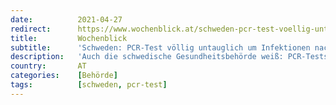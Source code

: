 ```yaml
---
date:          2021-04-27
redirect:      https://www.wochenblick.at/schweden-pcr-test-voellig-untauglich-um-infektionen-nachzuweisen/
title:         Wochenblick
subtitle:      'Schweden: PCR-Test völlig untauglich um Infektionen nachzuweisen'
description:   'Auch die schwedische Gesundheitsbehörde weiß: PCR-Tests können die Infektiosität NICHT nachweisen.'
country:       AT
categories:    [Behörde]
tags:          [schweden, pcr-test]
---
```


